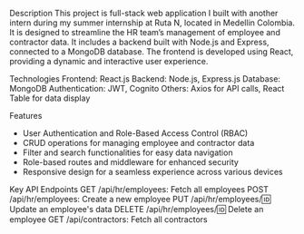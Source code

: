 Description
This project is full-stack web application I built with another intern during my summer internship at Ruta N, located in Medellin Colombia. It is designed to streamline the HR team’s 
management of employee and contractor data. It includes a backend built with Node.js and Express, connected to a MongoDB database. The frontend is developed using React, providing a 
dynamic and interactive user experience.

Technologies
Frontend: React.js
Backend: Node.js, Express.js
Database: MongoDB
Authentication: JWT, Cognito
Others: Axios for API calls, React Table for data display

Features
- User Authentication and Role-Based Access Control (RBAC)
- CRUD operations for managing employee and contractor data
- Filter and search functionalities for easy data navigation
- Role-based routes and middleware for enhanced security
- Responsive design for a seamless experience across various devices

Key API Endpoints
GET /api/hr/employees: Fetch all employees
POST /api/hr/employees: Create a new employee
PUT /api/hr/employees/:id: Update an employee's data
DELETE /api/hr/employees/:id: Delete an employee
GET /api/contractors: Fetch all contractors



